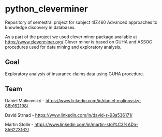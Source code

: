 # python_cleverminer
Repository of semestral project for subject 4IZ460 Advanced approaches to knowledge discovery in databases. 

As a part of the project we used clever miner package available at https://www.cleverminer.org/
Clever miner is based on GUHA and ASSOC procedures used for data mining and exploratory analysis.

## Goal
Exploratory analysis of insurance claims data using GUHA procedure.

## Team
Daniel Malinovský - https://www.linkedin.com/in/daniel-malinovsky-88b162198/

David Strnad - https://www.linkedin.com/in/david-s-98a536171/

Martin Stolín - https://www.linkedin.com/in/martin-stol%C3%ADn-856223162/
